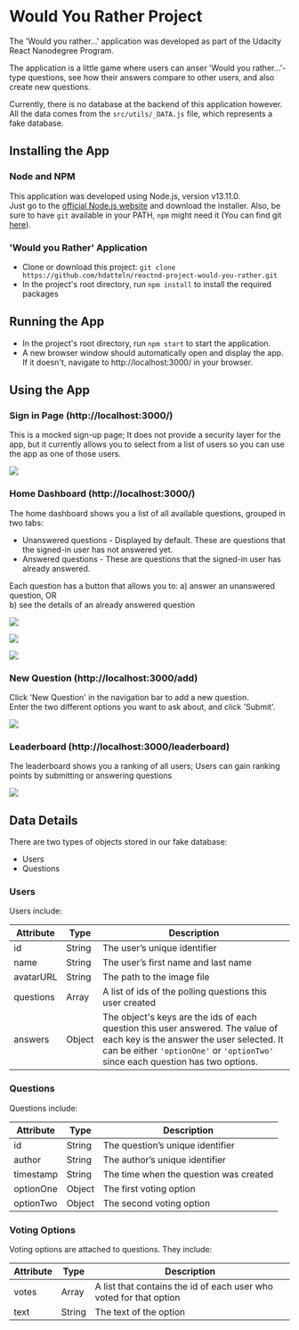 # Would You Rather Project

The 'Would you rather...' application was developed as part of the Udacity React Nanodegree Program.

The application is a little game where users can anser 'Would you rather...'-type questions, see how their answers compare to other users, and also create new questions.

Currently, there is no database at the backend of this application however.
All the data comes from the `src/utils/_DATA.js` file, which represents a fake database.


## Installing the App
### Node and NPM
This application was developed using Node.js, version v13.11.0.  
Just go to the [official Node.js website](https://nodejs.org/) and download the installer.
Also, be sure to have `git` available in your PATH, `npm` might need it (You can find git [here](https://git-scm.com/)).

### 'Would you Rather' Application
* Clone or download this project: `git clone https://github.com/hdatteln/reactnd-project-would-you-rather.git` 
* In the project's root directory, run `npm install` to install the required packages


## Running the App
* In the project's root directory, run `npm start` to start the application.
* A new browser window should automatically open and display the app. If it doesn't, navigate to http://localhost:3000/ in your browser.


## Using the App
### Sign in Page (http://localhost:3000/)
This is a mocked sign-up page; It does not provide a security layer for the app, but it currently allows you to select from a list of users so you can use the app as one of those users.

![](public/wyr_signup.png)  

### Home Dashboard (http://localhost:3000/)
The home dashboard shows you a list of all available questions, grouped in two tabs:
* Unanswered questions - Displayed by default. These are questions that the signed-in user has not answered yet.
* Answered questions -  These are questions that the signed-in user has already answered.

Each question has a button that allows you to:
a) answer an unanswered question, OR  
b) see the details of an already answered question

![](public/wyr_home1.png)  

![](public/wyr_home2.png)  

![](public/wyr_home3.png)  


### New Question (http://localhost:3000/add)
Click 'New Question' in the navigation bar to add a new question.  
Enter the two different options you want to ask about, and click 'Submit'.

![](public/wyr_home3.png)  

### Leaderboard (http://localhost:3000/leaderboard)
The leaderboard shows you a ranking of all users;
Users can gain ranking points by submitting or answering questions

![](public/wyr_leaderboard.png)  

## Data Details
There are two types of objects stored in our fake database:

* Users
* Questions

### Users
Users include:

| Attribute    | Type             | Description           |
|-----------------|------------------|-------------------         |
| id                 | String           | The user’s unique identifier |
| name          | String           | The user’s first name  and last name     |
| avatarURL  | String           | The path to the image file |
| questions | Array | A list of ids of the polling questions this user created|
| answers      | Object         |  The object's keys are the ids of each question this user answered. The value of each key is the answer the user selected. It can be either `'optionOne'` or `'optionTwo'` since each question has two options.

### Questions
Questions include:

| Attribute | Type | Description |
|-----------------|------------------|-------------------|
| id                  | String | The question’s unique identifier |
| author        | String | The author’s unique identifier |
| timestamp | String | The time when the question was created|
| optionOne | Object | The first voting option|
| optionTwo | Object | The second voting option|

### Voting Options
Voting options are attached to questions. They include:

| Attribute | Type | Description |
|-----------------|------------------|-------------------|
| votes             | Array | A list that contains the id of each user who voted for that option|
| text                | String | The text of the option |



